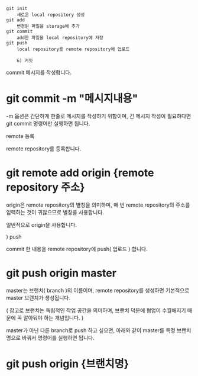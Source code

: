     git init
        새로운 local repository 생성
    git add
        변경된 파일을 storage에 추가
    git commit
        add한 파일을 local repository에 저장 
    git push
        local repository를 remote repository에 업로드
        
        6) 커밋

commit 메시지를 작성합니다.

# git commit -m "메시지내용"

-m 옵션은 간단하게 한줄로 메시지를 작성하기 위함이며, 긴 메시지 작성이 필요하다면 git commit 명령어만 실행하면 됩니다.


 remote 등록

remote repository를 등록합니다.

# git remote add origin {remote repository 주소}

origin은 remote repository의 별칭을 의미하며, 매 번 remote repository의 주소를 입력하는 것이 귀찮으므로 별칭을 사용합니다.

일반적으로 origin을 사용합니다.

) push

commit 한 내용을 remote repository에 push( 업로드 ) 합니다.

# git push origin master

master는 브랜치( branch )의 이름이며, remote repository를 생성하면 기본적으로 master 브랜치가 생성됩니다.

( 참고로 브랜치는 독립적인 작업 공간을 의미하며, 브랜치 덕분에 협업이 수월해지기 때문에 꼭 알아둬야 하는 개념입니다. )


master가 아닌 다른 branch로 push 하고 싶으면, 아래와 같이 master를 특정 브랜치명으로 바꿔서 명령어를 실행하면 됩니다.

# git push origin {브랜치명}
